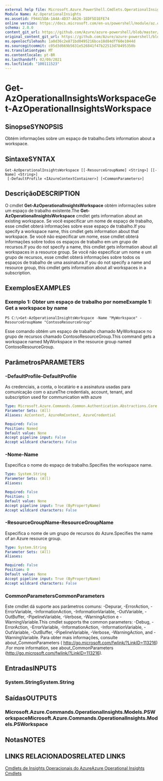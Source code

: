 ```yaml
---
external help file: Microsoft.Azure.PowerShell.Cmdlets.OperationalInsights.dll-Help.xml
Module Name: Az.OperationalInsights
ms.assetid: F94415DA-1A4A-4D37-A626-1EDF5D1EFE74
online version: https://docs.microsoft.com/en-us/powershell/module/az.operationalinsights/get-azoperationalinsightsworkspace
schema: 2.0.0
content_git_url: https://github.com/Azure/azure-powershell/blob/master/src/OperationalInsights/OperationalInsights/help/Get-AzOperationalInsightsWorkspace.md
original_content_git_url: https://github.com/Azure/azure-powershell/blob/master/src/OperationalInsights/OperationalInsights/help/Get-AzOperationalInsightsWorkspace.md
ms.openlocfilehash: 1a0d36c2e871bd0495216bce18d84dff60e1044d
ms.sourcegitcommit: c05d3d669b5631e526841f47b22513d78495350b
ms.translationtype: MT
ms.contentlocale: pt-BR
ms.lasthandoff: 02/09/2021
ms.locfileid: "100111523"
---
```

# <span data-ttu-id="03b3f-101">Get-AzOperationalInsightsWorkspace</span><span class="sxs-lookup"><span data-stu-id="03b3f-101">Get-AzOperationalInsightsWorkspace</span></span>

## <span data-ttu-id="03b3f-102">Sinopse</span><span class="sxs-lookup"><span data-stu-id="03b3f-102">SYNOPSIS</span></span>
<span data-ttu-id="03b3f-103">Obtém informações sobre um espaço de trabalho.</span><span class="sxs-lookup"><span data-stu-id="03b3f-103">Gets information about a workspace.</span></span>

## <span data-ttu-id="03b3f-104">Sintaxe</span><span class="sxs-lookup"><span data-stu-id="03b3f-104">SYNTAX</span></span>

```
Get-AzOperationalInsightsWorkspace [[-ResourceGroupName] <String>] [[-Name] <String>]
 [-DefaultProfile <IAzureContextContainer>] [<CommonParameters>]
```

## <span data-ttu-id="03b3f-105">Descrição</span><span class="sxs-lookup"><span data-stu-id="03b3f-105">DESCRIPTION</span></span>
<span data-ttu-id="03b3f-106">O cmdlet **Get-AzOperationalInsightsWorkspace** obtém informações sobre um espaço de trabalho existente.</span><span class="sxs-lookup"><span data-stu-id="03b3f-106">The **Get-AzOperationalInsightsWorkspace** cmdlet gets information about an existing workspace.</span></span>
<span data-ttu-id="03b3f-107">Se você especificar um nome de espaço de trabalho, esse cmdlet obterá informações sobre esse espaço de trabalho.</span><span class="sxs-lookup"><span data-stu-id="03b3f-107">If you specify a workspace name, this cmdlet gets information about that workspace.</span></span>
<span data-ttu-id="03b3f-108">Se você não especificar um nome, esse cmdlet obterá informações sobre todos os espaços de trabalho em um grupo de recursos.</span><span class="sxs-lookup"><span data-stu-id="03b3f-108">If you do not specify a name, this cmdlet gets information about all workspaces in a resource group.</span></span>
<span data-ttu-id="03b3f-109">Se você não especificar um nome e um grupo de recursos, esse cmdlet obterá informações sobre todos os espaços de trabalho de uma assinatura.</span><span class="sxs-lookup"><span data-stu-id="03b3f-109">If you do not specify a name and resource group, this cmdlet gets information about all workspaces in a subscription.</span></span>

## <span data-ttu-id="03b3f-110">Exemplos</span><span class="sxs-lookup"><span data-stu-id="03b3f-110">EXAMPLES</span></span>

### <span data-ttu-id="03b3f-111">Exemplo 1: Obter um espaço de trabalho por nome</span><span class="sxs-lookup"><span data-stu-id="03b3f-111">Example 1: Get a workspace by name</span></span>
```
PS C:\>Get-AzOperationalInsightsWorkspace -Name "MyWorkspace" -ResourceGroupName "ContosoResourceGroup"
```

<span data-ttu-id="03b3f-112">Esse comando obtém um espaço de trabalho chamado MyWorkspace no grupo de recursos chamado ContosoResourceGroup.</span><span class="sxs-lookup"><span data-stu-id="03b3f-112">This command gets a workspace named MyWorkspace in the resource group named ContosoResourceGroup.</span></span>

## <span data-ttu-id="03b3f-113">Parâmetros</span><span class="sxs-lookup"><span data-stu-id="03b3f-113">PARAMETERS</span></span>

### <span data-ttu-id="03b3f-114">-DefaultProfile</span><span class="sxs-lookup"><span data-stu-id="03b3f-114">-DefaultProfile</span></span>
<span data-ttu-id="03b3f-115">As credenciais, a conta, o locatário e a assinatura usadas para comunicação com o azure</span><span class="sxs-lookup"><span data-stu-id="03b3f-115">The credentials, account, tenant, and subscription used for communication with azure</span></span>

```yaml
Type: Microsoft.Azure.Commands.Common.Authentication.Abstractions.Core.IAzureContextContainer
Parameter Sets: (All)
Aliases: AzContext, AzureRmContext, AzureCredential

Required: False
Position: Named
Default value: None
Accept pipeline input: False
Accept wildcard characters: False
```

### <span data-ttu-id="03b3f-116">-Nome</span><span class="sxs-lookup"><span data-stu-id="03b3f-116">-Name</span></span>
<span data-ttu-id="03b3f-117">Especifica o nome do espaço de trabalho.</span><span class="sxs-lookup"><span data-stu-id="03b3f-117">Specifies the workspace name.</span></span>

```yaml
Type: System.String
Parameter Sets: (All)
Aliases:

Required: False
Position: 1
Default value: None
Accept pipeline input: True (ByPropertyName)
Accept wildcard characters: False
```

### <span data-ttu-id="03b3f-118">-ResourceGroupName</span><span class="sxs-lookup"><span data-stu-id="03b3f-118">-ResourceGroupName</span></span>
<span data-ttu-id="03b3f-119">Especifica o nome de um grupo de recursos do Azure.</span><span class="sxs-lookup"><span data-stu-id="03b3f-119">Specifies the name of an Azure resource group.</span></span>

```yaml
Type: System.String
Parameter Sets: (All)
Aliases:

Required: False
Position: 0
Default value: None
Accept pipeline input: True (ByPropertyName)
Accept wildcard characters: False
```

### <span data-ttu-id="03b3f-120">CommonParameters</span><span class="sxs-lookup"><span data-stu-id="03b3f-120">CommonParameters</span></span>
<span data-ttu-id="03b3f-121">Este cmdlet dá suporte aos parâmetros comuns: -Depurar, -ErrorAction, -ErrorVariable, -InformationAction, -InformationVariable, -OutVariable, -OutBuffer, -PipelineVariable, -Verbose, -WarningAction e -WarningVariable.</span><span class="sxs-lookup"><span data-stu-id="03b3f-121">This cmdlet supports the common parameters: -Debug, -ErrorAction, -ErrorVariable, -InformationAction, -InformationVariable, -OutVariable, -OutBuffer, -PipelineVariable, -Verbose, -WarningAction, and -WarningVariable.</span></span> <span data-ttu-id="03b3f-122">Para obter mais informações, consulte about_CommonParameters ( http://go.microsoft.com/fwlink/?LinkID=113216) .</span><span class="sxs-lookup"><span data-stu-id="03b3f-122">For more information, see about_CommonParameters (http://go.microsoft.com/fwlink/?LinkID=113216).</span></span>

## <span data-ttu-id="03b3f-123">Entradas</span><span class="sxs-lookup"><span data-stu-id="03b3f-123">INPUTS</span></span>

### <span data-ttu-id="03b3f-124">System.String</span><span class="sxs-lookup"><span data-stu-id="03b3f-124">System.String</span></span>

## <span data-ttu-id="03b3f-125">Saídas</span><span class="sxs-lookup"><span data-stu-id="03b3f-125">OUTPUTS</span></span>

### <span data-ttu-id="03b3f-126">Microsoft.Azure.Commands.OperationalInsights.Models.PSWorkspace</span><span class="sxs-lookup"><span data-stu-id="03b3f-126">Microsoft.Azure.Commands.OperationalInsights.Models.PSWorkspace</span></span>

## <span data-ttu-id="03b3f-127">Notas</span><span class="sxs-lookup"><span data-stu-id="03b3f-127">NOTES</span></span>

## <span data-ttu-id="03b3f-128">LINKS RELACIONADOS</span><span class="sxs-lookup"><span data-stu-id="03b3f-128">RELATED LINKS</span></span>

[<span data-ttu-id="03b3f-129">Cmdlets de Insights Operacionais do Azure</span><span class="sxs-lookup"><span data-stu-id="03b3f-129">Azure Operational Insights Cmdlets</span></span>](./Az.OperationalInsights.md)


